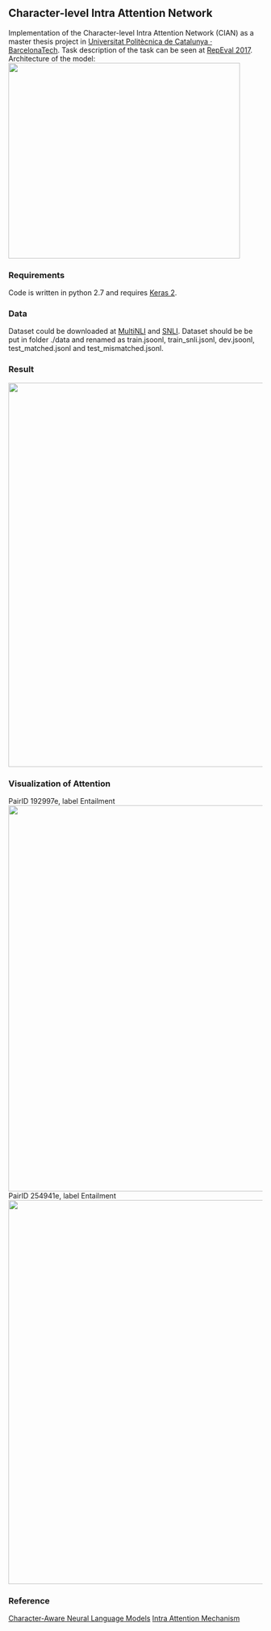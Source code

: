 ## Character-level Intra Attention Network
Implementation of the Character-level Intra Attention Network (CIAN) as a master thesis project in [Universitat Politècnica de Catalunya · BarcelonaTech](http://www.upc.edu/). 
Task description of the task can be seen at [RepEval 2017](https://repeval2017.github.io/shared/). 
Architecture of the model: 
<img src="https://github.com/yanghanxy/CIAN/blob/master/figure/architecture.png" align="center" height="387" width="459">

### Requirements
Code is written in python 2.7 and requires [Keras 2](https://github.com/fchollet/keras).

### Data
Dataset could be downloaded at [MultiNLI](http://www.nyu.edu/projects/bowman/multinli/) and [SNLI](http://nlp.stanford.edu/projects/snli/). 
Dataset should be be put in folder ./data and renamed as train.jsoonl, train_snli.jsonl, dev.jsoonl, test_matched.jsonl and test_mismatched.jsonl. 

### Result
<img src="https://github.com/yanghanxy/CIAN/blob/master/figure/training.png" align="center" height="760" width="603">


### Visualization of Attention
PairID 192997e, label Entailment
<img src="https://github.com/yanghanxy/CIAN/blob/master/figure/PairID_192997e.PNG" align="center" height="764" width="594">
PairID 254941e, label Entailment
<img src="https://github.com/yanghanxy/CIAN/blob/master/figure/PairID_254941e.PNG" align="center" height="760" width="603">

### Reference
[Character-Aware Neural Language Models](https://github.com/jarfo/kchar)
[Intra Attention Mechanism](https://gist.github.com/cbaziotis/7ef97ccf71cbc14366835198c09809d2)
